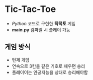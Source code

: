 # Tic-Tac-Toe
- *Python* 코드로 구현한 **틱택토** 게임
- **main.py** 컴파일 시 플레이 가능

## 게임 방식
- 턴제 게임
- 연속으로 3칸을 같은 기호로 채우면 승리
- 플레이어는 인공지능을 상대로 승리해야함
